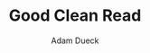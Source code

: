 ---
title: Good Clean Read
github: https://github.com/adueck/good-clean-read
demo: http://adueck.github.io/good-clean-read/
author: Adam Dueck
ssg:
  - Jekyll
cms:
  - No Cms
---